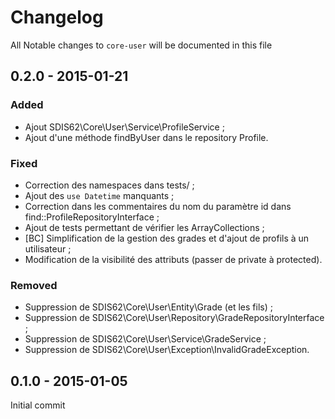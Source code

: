 # Changelog

All Notable changes to `core-user` will be documented in this file

## 0.2.0 - 2015-01-21

### Added
- Ajout SDIS62\Core\User\Service\ProfileService ;
- Ajout d'une méthode findByUser dans le repository Profile.

### Fixed
- Correction des namespaces dans tests/ ;
- Ajout des ```use Datetime``` manquants ;
- Correction dans les commentaires du nom du paramètre id dans find::ProfileRepositoryInterface ;
- Ajout de tests permettant de vérifier les ArrayCollections ;
- [BC] Simplification de la gestion des grades et d'ajout de profils à un utilisateur ;
- Modification de la visibilité des attributs (passer de private à protected).

### Removed
- Suppression de SDIS62\Core\User\Entity\Grade (et les fils) ;
- Suppression de SDIS62\Core\User\Repository\GradeRepositoryInterface ;
- Suppression de SDIS62\Core\User\Service\GradeService ;
- Suppression de SDIS62\Core\User\Exception\InvalidGradeException.

## 0.1.0 - 2015-01-05

Initial commit
